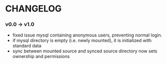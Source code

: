 # CHANGELOG


### v0.0 -> v1.0

* fixed issue mysql containing anonymous users, preventing normal login.
* if mysql directory is empty (i.e. newly mounted), it is initialized with standard data
* sync between mounted source and synced source directory now sets ownership and permissions

